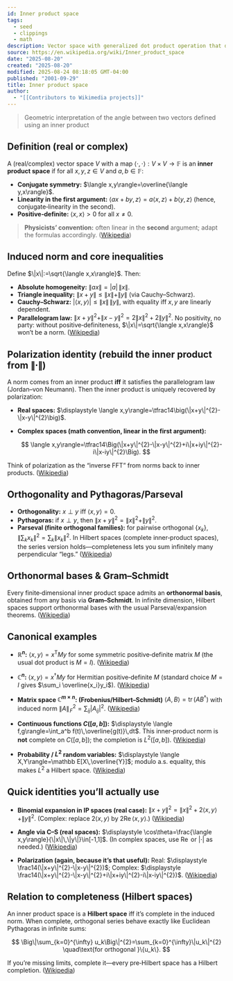 ```yaml
---
id: Inner product space
tags:
  - seed
  - clippings
  - math
description: Vector space with generalized dot product operation that defines lengths, angles, and orthogonality, generalizing Euclidean spaces to infinite dimensions.
source: https://en.wikipedia.org/wiki/Inner_product_space
date: "2025-08-20"
created: "2025-08-20"
modified: 2025-08-24 08:18:05 GMT-04:00
published: "2001-09-29"
title: Inner product space
author:
  - "[[Contributors to Wikimedia projects]]"
---
```


> Geometric interpretation of the angle between two vectors defined using an inner product

## Definition (real or complex)

A (real/complex) vector space $V$ with a map $\langle\cdot,\cdot\rangle:V\times V\to \mathbb F$ is an **inner product space** if for all $x,y,z\in V$ and $a,b\in\mathbb F$:

- **Conjugate symmetry:** $\langle x,y\rangle=\overline{\langle y,x\rangle}$.
- **Linearity in the first argument:** $\langle ax+by,z\rangle=a\langle x,z\rangle+b\langle y,z\rangle$ (hence, conjugate‑linearity in the second).
- **Positive‑definite:** $\langle x,x\rangle>0$ for all $x\neq 0$.

> **Physicists’ convention:** often linear in the **second** argument; adapt the formulas accordingly. ([Wikipedia][1])

## Induced norm and core inequalities

Define $\|x\|:=\sqrt{\langle x,x\rangle}$. Then:

- **Absolute homogeneity:** $\|a x\|=|a|\,\|x\|$.
- **Triangle inequality:** $\|x+y\|\le \|x\|+\|y\|$ (via Cauchy–Schwarz).
- **Cauchy–Schwarz:** $|\langle x,y\rangle|\le \|x\|\,\|y\|$, with equality iff $x,y$ are linearly dependent.
- **Parallelogram law:** $\|x+y\|^{2}+\|x-y\|^{2}=2\|x\|^{2}+2\|y\|^{2}$.
  No positivity, no party: without positive‑definiteness, $\|x\|=\sqrt{\langle x,x\rangle}$ won’t be a norm. ([Wikipedia][2])

## Polarization identity (rebuild the inner product from $\|\cdot\|$)

A norm comes from an inner product **iff** it satisfies the parallelogram law (Jordan–von Neumann). Then the inner product is uniquely recovered by polarization:

- **Real spaces:** $\displaystyle \langle x,y\rangle=\tfrac14\big(\|x+y\|^{2}-\|x-y\|^{2}\big)$.
- **Complex spaces (math convention, linear in the first argument):**

  $$
  \langle x,y\rangle=\tfrac14\Big(\|x+y\|^{2}-\|x-y\|^{2}+i\|x+iy\|^{2}-i\|x-iy\|^{2}\Big).
  $$

Think of polarization as the “inverse FFT” from norms back to inner products. ([Wikipedia][3])

## Orthogonality and Pythagoras/Parseval

- **Orthogonality:** $x\perp y$ iff $\langle x,y\rangle=0$.
- **Pythagoras:** if $x\perp y$, then $\|x+y\|^{2}=\|x\|^{2}+\|y\|^{2}$.
- **Parseval (finite orthogonal families):** for pairwise orthogonal $\{x_k\}$, $\big\|\sum_k x_k\big\|^{2}=\sum_k\|x_k\|^{2}$.
  In Hilbert spaces (complete inner‑product spaces), the series version holds—completeness lets you sum infinitely many perpendicular “legs.” ([Wikipedia][4])

## Orthonormal bases & Gram–Schmidt

Every finite‑dimensional inner product space admits an **orthonormal basis**, obtained from any basis via **Gram–Schmidt**. In infinite dimension, Hilbert spaces support orthonormal bases with the usual Parseval/expansion theorems. ([Wikipedia][5])

## Canonical examples

- **$\mathbb R^{n}$:**
  $\displaystyle \langle x,y\rangle=x^{\mathsf T} M y$ for some symmetric positive‑definite matrix $M$ (the usual dot product is $M=I$). ([Wikipedia][1])

- **$\mathbb C^{n}$:**
  $\displaystyle \langle x,y\rangle=x^{\dagger} M y$ for Hermitian positive‑definite $M$ (standard choice $M=I$ gives $\sum_i \overline{x_i}y_i$). ([Wikipedia][1])

- **Matrix space $\mathbb C^{m\times n}$: (Frobenius/Hilbert–Schmidt)**
  $\displaystyle \langle A,B\rangle=\operatorname{tr}(A B^{\dagger})$ with induced norm $\|A\|_{\!F}^{2}=\sum_{ij}|A_{ij}|^{2}$. ([Wikipedia][6])

- **Continuous functions $C([a,b])$:**
  $\displaystyle \langle f,g\rangle=\int_a^b f(t)\,\overline{g(t)}\,dt$. This inner‑product norm is **not** complete on $C([a,b])$; the completion is $L^{2}([a,b])$. ([Wikipedia][1])

- **Probability / $L^{2}$ random variables:**
  $\displaystyle \langle X,Y\rangle=\mathbb E[X\,\overline{Y}]$; modulo a.s. equality, this makes $L^{2}$ a Hilbert space. ([Wikipedia][1])

## Quick identities you’ll actually use

- **Binomial expansion in IP spaces (real case):**
  $\displaystyle \|x+y\|^{2}=\|x\|^{2}+2\langle x,y\rangle+\|y\|^{2}$. (Complex: replace $2\langle x,y\rangle$ by $2\operatorname{Re}\langle x,y\rangle$.) ([Wikipedia][1])

- **Angle via C–S (real spaces):**
  $\displaystyle \cos\theta=\frac{\langle x,y\rangle}{\|x\|\,\|y\|}\in[-1,1]$. (In complex spaces, use $\operatorname{Re}$ or $|\cdot|$ as needed.) ([Wikipedia][2])

- **Polarization (again, because it’s that useful):**
  Real: $\displaystyle \frac14(\|x+y\|^{2}-\|x-y\|^{2})$;
  Complex: $\displaystyle \frac14(\|x+y\|^{2}-\|x-y\|^{2}+i\|x+iy\|^{2}-i\|x-iy\|^{2})$. ([Wikipedia][3])

## Relation to completeness (Hilbert spaces)

An inner product space is a **Hilbert space** iff it’s complete in the induced norm. When complete, orthogonal series behave exactly like Euclidean Pythagoras in infinite sums:

$$
\Big\|\sum_{k=0}^{\infty} u_k\Big\|^{2}=\sum_{k=0}^{\infty}\|u_k\|^{2}
\quad\text{for orthogonal }\{u_k\}.
$$

If you’re missing limits, complete it—every pre‑Hilbert space has a Hilbert completion. ([Wikipedia][7])

[1]: https://en.wikipedia.org/wiki/Inner_product_space "Inner product space - Wikipedia"
[2]: https://en.wikipedia.org/wiki/Cauchy%E2%80%93Schwarz_inequality "Cauchy–Schwarz inequality"
[3]: https://en.wikipedia.org/wiki/Polarization_identity "Polarization identity - Wikipedia"
[4]: https://en.wikipedia.org/wiki/Parseval%27s_identity "Parseval's identity"
[5]: https://en.wikipedia.org/wiki/Gram%E2%80%93Schmidt_process "Gram–Schmidt process"
[6]: https://en.wikipedia.org/wiki/Frobenius_inner_product "Frobenius inner product - Wikipedia"
[7]: https://en.wikipedia.org/wiki/Hilbert_space "Hilbert space"
